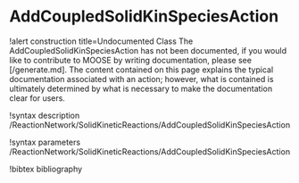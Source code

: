 <!-- MOOSE Documentation Stub: Remove this when content is added. -->

# AddCoupledSolidKinSpeciesAction

!alert construction title=Undocumented Class
The AddCoupledSolidKinSpeciesAction has not been documented, if you would like to contribute to MOOSE by writing
documentation, please see [/generate.md]. The content contained on this page explains the typical
documentation associated with an action; however, what is contained is ultimately determined by what
is necessary to make the documentation clear for users.

!syntax description /ReactionNetwork/SolidKineticReactions/AddCoupledSolidKinSpeciesAction

!syntax parameters /ReactionNetwork/SolidKineticReactions/AddCoupledSolidKinSpeciesAction

!bibtex bibliography

